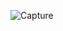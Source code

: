 ![Capture](https://user-images.githubusercontent.com/117744400/231467455-1a65c2c7-5815-41ee-842d-88056b52b0f6.JPG)
